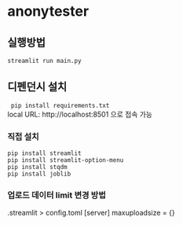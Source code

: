# anonytester

## 실행방법  
`streamlit run main.py`

## 디펜던시 설치  
` pip install requirements.txt`  
local URL: http://localhost:8501 으로 접속 가능
### 직접 설치
```
pip install streamlit
pip install streamlit-option-menu
pip install stqdm
pip install joblib
```

### 업로드 데이터 limit 변경 방법
.streamlit > config.toml
[server]
maxuploadsize = {}